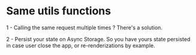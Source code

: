 # Same utils functions


1 - Calling the same request multiple times ? There's a solution.

2 - Persist your state on Async Storage. So you have yours state persisted in case user close the app, or re-renderizations by example.
